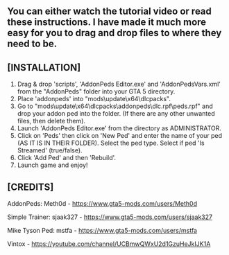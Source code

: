 You can either watch the tutorial video or read these instructions. I have made it much more easy for you to drag and drop files to where they need to be.
----------------------------------------------------------------------------------------------------------------------------------------------------------------------------------------------------


[INSTALLATION]
---------------------
1. Drag & drop 'scripts', 'AddonPeds Editor.exe' and 'AddonPedsVars.xml' from the "AddonPeds" folder into your GTA 5 directory.
2. Place 'addonpeds' into "mods\update\x64\dlcpacks".
3. Go to "mods\update\x64\dlcpacks\addonpeds\dlc.rpf\peds.rpf" and drop your addon ped into the folder. (If there are any other unwanted files, then delete them).
4. Launch 'AddonPeds Editor.exe' from the directory as ADMINISTRATOR.
5. Click on 'Peds' then click on 'New Ped' and enter the name of your ped (AS IT IS IN THEIR FOLDER). Select the ped type. Select if ped 'Is Streamed' (true/false).
6. Click 'Add Ped' and then 'Rebuild'.
7. Launch game and enjoy!


[CREDITS]
--------------
AddonPeds: Meth0d - https://www.gta5-mods.com/users/Meth0d

Simple Trainer: sjaak327 - https://www.gta5-mods.com/users/sjaak327

Mike Tyson Ped: mstfa - https://www.gta5-mods.com/users/mstfa

Vintox - https://youtube.com/channel/UCBmwQWxU2d1GzuHeJkIJK1A
